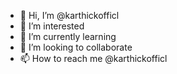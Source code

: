 - 👋 Hi, I’m @karthickofficl
- 👀 I’m interested
- 🌱 I’m currently learning 
- 💞️ I’m looking to collaborate
- 📫 How to reach me @karthickofficl

<!---
karthickofficl/karthickofficl is a ✨ special ✨ repository because its `README.md` (this file) appears on your GitHub profile.
You can click the Preview link to take a look at your changes.
--->
